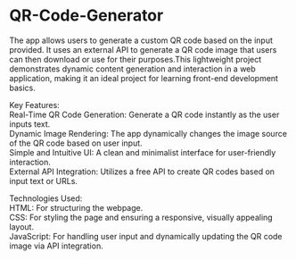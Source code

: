 # QR-Code-Generator
The app allows users to generate a custom QR code based on the input provided. It uses an external API to generate a QR code image that users can then download or use for their purposes.This lightweight project demonstrates dynamic content generation and interaction in a web application, making it an ideal project for learning front-end development basics.<br>


Key Features:<br>
Real-Time QR Code Generation: Generate a QR code instantly as the user inputs text.<br>
Dynamic Image Rendering: The app dynamically changes the image source of the QR code based on user input.<br>
Simple and Intuitive UI: A clean and minimalist interface for user-friendly interaction.<br>
External API Integration: Utilizes a free API to create QR codes based on input text or URLs.<br>


Technologies Used:<br>
HTML: For structuring the webpage.<br>
CSS: For styling the page and ensuring a responsive, visually appealing layout.<br>
JavaScript: For handling user input and dynamically updating the QR code image via API integration.<br>
